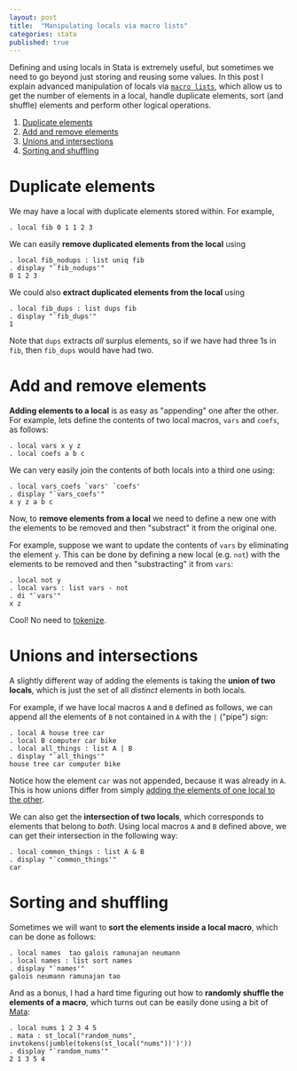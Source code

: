 ```yaml
---
layout: post
title:  "Manipulating locals via macro lists"
categories: stata
published: true
---
```


Defining and using locals in Stata is extremely useful, but sometimes we need to go beyond just storing and reusing some values. In this post I explain advanced manipulation of locals via [`macro lists`](http://www.stata.com/manuals13/pmacrolists.pdf), which allow us to get the number of elements in a local, handle duplicate elements, sort (and shuffle) elements and perform other logical operations.

1. [Duplicate elements](#duplicate-elements)
2. [Add and remove elements](#add-and-remove-elements)
3. [Unions and intersections](#unions-and-intersections)
4. [Sorting and shuffling](#sorting-and-shuffling)

# Duplicate elements

We may have a local with duplicate elements stored within. For example,

```
. local fib 0 1 1 2 3
```

We can easily **remove duplicated elements from the local** using

```
. local fib_nodups : list uniq fib
. display "`fib_nodups'"
0 1 2 3
```

We could also **extract duplicated elements from the local** using

```
. local fib_dups : list dups fib
. display "`fib_dups'"
1
```

Note that `dups` extracts *all* surplus elements, so if we have had three 1s in `fib`, then `fib_dups` would have had two.

# Add and remove elements

**Adding elements to a local** is as easy as "appending" one after the other. For example, lets define the contents of two local macros, `vars` and `coefs`, as follows:

```
. local vars x y z
. local coefs a b c
```

We can very easily join the contents of both locals into a third one using:

```
. local vars_coefs `vars' `coefs'
. display "`vars_coefs'"
x y z a b c
```

Now, to **remove elements from a local** we need to define a new one with the elements to be removed and then "substract" it from the original one.

For example, suppose we want to update the contents of `vars` by eliminating the element `y`. This can be done by defining a new local (e.g. `not`) with the elements to be removed and then "substracting" it from `vars`:

```
. local not y
. local vars : list vars - not
. di "`vars'"
x z
```

Cool! No need to [tokenize](http://www.stata.com/manuals13/ptokenize.pdf).

# Unions and intersections

A slightly different way of adding the elements is taking the **union of two locals**, which is just the set of all *distinct* elements in both locals.

For example, if we have local macros `A` and `B` defined as follows, we can append all the elements of `B` not contained in `A` with the `|` ("pipe") sign:

```
. local A house tree car
. local B computer car bike
. local all_things : list A | B
. display "`all_things'"
house tree car computer bike
```

Notice how the element `car` was not appended, because it was already in `A`. This is how unions differ from simply [adding the elements of one local to the other](#add-and-remove-elements).

We can also get the **intersection of two locals**, which corresponds to elements that belong to *both*. Using local macros `A` and `B` defined above, we can get their intersection in the following way:

```
. local common_things : list A & B
. display "`common_things'"
car
```

# Sorting and shuffling

Sometimes we will want to **sort the elements inside a local macro**, which can be done as follows:

```
. local names  tao galois ramunajan neumann
. local names : list sort names
. display "`names'"
galois neumann ramunajan tao
```

And as a bonus, I had a hard time figuring out how to **randomly shuffle the elements of a macro**, which turns out can be easily done using a bit of [Mata](https://www.stata.com/manuals13/m.pdf):

```
. local nums 1 2 3 4 5
. mata : st_local("random_nums", invtokens(jumble(tokens(st_local("nums"))')'))
. display "`random_nums'"
2 1 3 5 4
```
